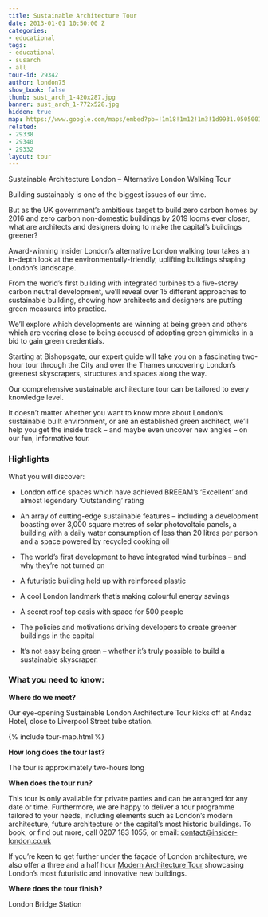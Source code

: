 ```yaml
---
title: Sustainable Architecture Tour
date: 2013-01-01 10:50:00 Z
categories:
- educational
tags:
- educational
- susarch
- all
tour-id: 29342
author: london75
show_book: false
thumb: sust_arch_1-420x287.jpg
banner: sust_arch_1-772x528.jpg
hidden: true
map: https://www.google.com/maps/embed?pb=!1m18!1m12!1m3!1d9931.050500110114!2d-0.08465288890512945!3d51.51757078640498!2m3!1f0!2f0!3f0!3m2!1i1024!2i768!4f13.1!3m3!1m2!1s0x48761cb289478319%3A0x419c4e2d44fdcfbe!2sAndaz+Liverpool+Street+London!5e0!3m2!1sen!2s!4v1431589113623
related:
- 29338
- 29340
- 29332
layout: tour
---
```


<p class="lede">Sustainable Architecture London – Alternative London Walking Tour</p>

Building sustainably is one of the biggest issues of our time.

But as the UK government’s ambitious target to build zero carbon homes by 2016 and zero carbon non-domestic buildings by 2019 looms ever closer, what are architects and designers doing to make the capital’s buildings greener?

Award-winning Insider London’s alternative London walking tour takes an in-depth look at the environmentally-friendly, uplifting buildings shaping London’s landscape.

From the world’s first building with integrated turbines to a five-storey carbon neutral development, we’ll reveal over 15 different approaches to sustainable building, showing how architects and designers are putting green measures into practice.

We’ll explore which developments are winning at being green and others which are veering close to being accused of adopting green gimmicks in a bid to gain green credentials.

Starting at Bishopsgate, our expert guide will take you on a fascinating two-hour tour through the City and over the Thames uncovering London’s greenest skyscrapers, structures and spaces along the way.

Our comprehensive sustainable architecture tour can be tailored to every knowledge level.

It doesn’t matter whether you want to know more about London’s sustainable built environment, or are an established green architect, we’ll help you get the inside track &#8211; and maybe even uncover new angles &#8211; on our fun, informative tour.

### Highlights

What you will discover:

- London office spaces which have achieved BREEAM’s ‘Excellent’ and almost legendary ‘Outstanding’ rating

- An array of cutting-edge sustainable features &#8211; including a development boasting over 3,000 square metres of solar photovoltaic panels, a building with a daily water consumption of less than 20 litres per person and a space powered by recycled cooking oil

- The world’s first development to have integrated wind turbines &#8211; and why they’re not turned on

- A futuristic building held up with reinforced plastic

- A cool London landmark that’s making colourful energy savings

- A secret roof top oasis with space for 500 people  

- The policies and motivations driving developers to create greener buildings in the capital

- It’s not easy being green – whether it’s truly possible to build a sustainable skyscraper.

### What you need to know:

**Where do we meet?**

Our eye-opening Sustainable London Architecture Tour kicks off at Andaz Hotel, close to Liverpool Street tube station.

{% include tour-map.html %}

**How long does the tour last?**

The tour is approximately two-hours long

**When does the tour run?**

This tour is only available for private parties and can be arranged for any date or time. Furthermore, we are happy to deliver a tour programme tailored to your needs, including elements such as London’s modern architecture, future architecture or the capital’s most historic buildings. To book, or find out more, call 0207 183 1055, or email: <a href="mailto:contact@insider-london.co.uk">contact@insider-london.co.uk</a>

If you’re keen to get further under the façade of London architecture, we also offer a three and a half hour <a href="/product/modern-architecture-tour">Modern Architecture Tour</a> showcasing London’s most futuristic and innovative new buildings.

**Where does the tour finish?**

London Bridge Station
